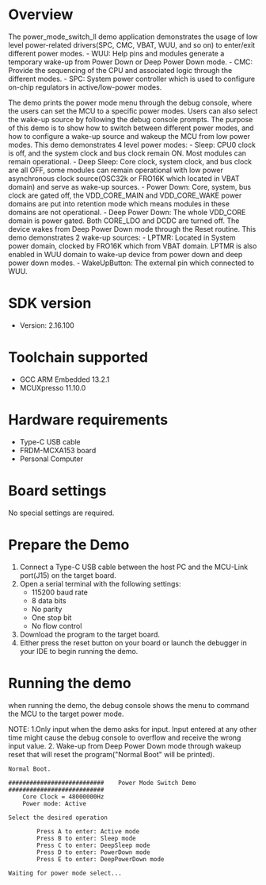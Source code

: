 Overview
========
The power_mode_switch_ll demo application demonstrates the usage of low level power-related drivers(SPC, CMC, VBAT, WUU, and so on) to enter/exit different power modes.
    - WUU: Help pins and modules generate a temporary wake-up from Power Down or Deep Power Down mode.
    - CMC: Provide the sequencing of the CPU and associated logic through the different modes.
    - SPC: System power controller which is used to configure on-chip regulators in active/low-power modes.

The demo prints the power mode menu through the debug console, where the users can set the MCU to a specific power modes. Users can also select the wake-up source by following the debug console prompts. The purpose of this demo is to show how to switch between different power modes, and how to configure a wake-up source and wakeup the MCU from low power modes.
This demo demonstrates 4 level power modes:
    - Sleep: CPU0 clock is off, and the system clock and bus clock remain ON. Most modules can remain operational.
    - Deep Sleep: Core clock, system clock, and bus clock are all OFF, some modules can remain operational with low power asynchronous clock source(OSC32k or FRO16K which located in VBAT domain) and serve as wake-up sources.
    - Power Down:  Core, system, bus clock are gated off, the VDD_CORE_MAIN and VDD_CORE_WAKE power domains are put into retention mode which means modules in these domains are not operational.
    - Deep Power Down: The whole VDD_CORE domain is power gated. Both CORE_LDO and DCDC are turned off. The device wakes from Deep Power Down mode through the Reset routine.
This demo demonstrates 2 wake-up sources:
    - LPTMR: Located in System power domain, clocked by FRO16K which from VBAT domain. LPTMR is also enabled in WUU domain to wake-up device from power down and deep power down modes.
    - WakeUpButton: The external pin which connected to WUU.

SDK version
===========
- Version: 2.16.100

Toolchain supported
===================
- GCC ARM Embedded  13.2.1
- MCUXpresso  11.10.0

Hardware requirements
=====================
- Type-C USB cable
- FRDM-MCXA153 board
- Personal Computer

Board settings
==============
No special settings are required.

Prepare the Demo
================
1.  Connect a Type-C USB cable between the host PC and the MCU-Link port(J15) on the target board.
2.  Open a serial terminal with the following settings:
    - 115200 baud rate
    - 8 data bits
    - No parity
    - One stop bit
    - No flow control
3.  Download the program to the target board.
4.  Either press the reset button on your board or launch the debugger in your IDE to begin running the demo.

Running the demo
================
when running the demo, the debug console shows the menu to command the MCU to the target power mode.

NOTE: 
1.Only input when the demo asks for input. Input entered at any other time might cause the debug console to overflow
and receive the wrong input value.
2. Wake-up from Deep Power Down mode through wakeup reset that will reset the program("Normal Boot" will be printed).
~~~~~~~~~~~~~~~~~~~~~
Normal Boot.

###########################    Power Mode Switch Demo    ###########################
    Core Clock = 48000000Hz
    Power mode: Active

Select the desired operation

        Press A to enter: Active mode
        Press B to enter: Sleep mode
        Press C to enter: DeepSleep mode
        Press D to enter: PowerDown mode
        Press E to enter: DeepPowerDown mode

Waiting for power mode select...

~~~~~~~~~~~~~~~~~~~~~
